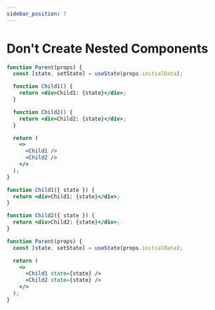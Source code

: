 ```yaml
---
sidebar_position: 7
---
```


# Don't Create Nested Components

```jsx showLineNumbers title="Whenever the Parent component updates, Child1 and Child2 will be re-created 💩🧨💣"
function Parent(props) {
  const [state, setState] = useState(props.initialData);

  function Child1() {
    return <div>Child1: {state}</div>;
  }

  function Child2() {
    return <div>Child2: {state}</div>;
  }

  return (
    <>
      <Child1 />
      <Child2 />
    </>
  );
}
```

```jsx showLineNumbers title="DO ✅"
function Child1({ state }) {
  return <div>Child1: {state}</div>;
}

function Child2({ state }) {
  return <div>Child2: {state}</div>;
}

function Parent(props) {
  const [state, setState] = useState(props.initialData);

  return (
    <>
      <Child1 state={state} />
      <Child2 state={state} />
    </>
  );
}
```
